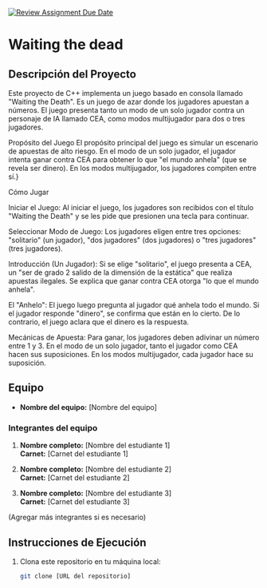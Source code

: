 [![Review Assignment Due Date](https://classroom.github.com/assets/deadline-readme-button-22041afd0340ce965d47ae6ef1cefeee28c7c493a6346c4f15d667ab976d596c.svg)](https://classroom.github.com/a/mi1WNrHU)
# Waiting the dead

## Descripción del Proyecto

Este proyecto de C++ implementa un juego basado en consola llamado "Waiting the Death". Es un juego de azar donde los jugadores apuestan a números. El juego presenta tanto un modo de un solo jugador contra un personaje de IA llamado CEA, como modos multijugador para dos o tres jugadores.

Propósito del Juego
El propósito principal del juego es simular un escenario de apuestas de alto riesgo. En el modo de un solo jugador, el jugador intenta ganar contra CEA para obtener lo que "el mundo anhela" (que se revela ser dinero). En los modos multijugador, los jugadores compiten entre sí.}

Cómo Jugar

Iniciar el Juego: Al iniciar el juego, los jugadores son recibidos con el título "Waiting the Death" y se les pide que presionen una tecla para continuar.

Seleccionar Modo de Juego: Los jugadores eligen entre tres opciones: "solitario" (un jugador), "dos jugadores" (dos jugadores) o "tres jugadores" (tres jugadores).

Introducción (Un Jugador): Si se elige "solitario", el juego presenta a CEA, un "ser de grado 2 salido de la dimensión de la estática" que realiza apuestas ilegales. Se explica que ganar contra CEA otorga "lo que el mundo anhela".

El "Anhelo": El juego luego pregunta al jugador qué anhela todo el mundo. Si el jugador responde "dinero", se confirma que están en lo cierto. De lo contrario, el juego aclara que el dinero es la respuesta.

Mecánicas de Apuesta: Para ganar, los jugadores deben adivinar un número entre 1 y 3. En el modo de un solo jugador, tanto el jugador como CEA hacen sus suposiciones. En los modos multijugador, cada jugador hace su suposición.

## Equipo

- **Nombre del equipo:** [Nombre del equipo]

### Integrantes del equipo

1. **Nombre completo:** [Nombre del estudiante 1]  
   **Carnet:** [Carnet del estudiante 1]

2. **Nombre completo:** [Nombre del estudiante 2]  
   **Carnet:** [Carnet del estudiante 2]

3. **Nombre completo:** [Nombre del estudiante 3]  
   **Carnet:** [Carnet del estudiante 3]

(Agregar más integrantes si es necesario)

## Instrucciones de Ejecución

1. Clona este repositorio en tu máquina local:
   ```bash
   git clone [URL del repositorio]
